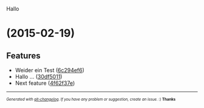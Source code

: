 <a name="">Hallo</a>
#  (2015-02-19)


## Features

- Weider ein Test
  ([6c294ef6](git@github.com:MikeMitterer/changelog_test/commit/6c294ef6ca464fa5cc9c708f2d704725dbdd43b9))
- Hallo ...
  ([30df5011](git@github.com:MikeMitterer/changelog_test/commit/30df5011be81bec2ad40c0b6a50e2a52dad73088))
- Next feature
  ([4f62f37e](git@github.com:MikeMitterer/changelog_test/commit/4f62f37e0ca76ccfdccc24f1bbca2ccfabcf78d1))



---
<sub><sup>*Generated with [git-changelog](https://github.com/rafinskipg/git-changelog). If you have any problem or suggestion, create an issue.* :) **Thanks** </sub></sup>